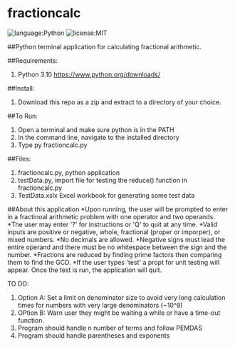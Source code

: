 # fractioncalc

![language:Python](https://img.shields.io/badge/Language-Python-blue.svg?style=flat-square) ![license:MIT](https://img.shields.io/badge/License-MIT-green.svg?style=flat-square) 

##Python terminal application for calculating fractional arithmetic.

##Requirements:
1. Python 3.10 https://www.python.org/downloads/

##Install:
1. Download this repo as a zip and extract to a directory of your choice.

##To Run: 
1. Open a terminal and make sure python is in the PATH 
2. In the command line, navigate to the installed directory
3. Type py fractioncalc.py

##Files:
1. fractioncalc.py, python application
2. testData.py, import file for testing the reduce() function in fractioncalc.py
3. TestData.xslx Excel workbook for generating some test data

##About this application
*Upon running, the user will be prompted to enter in a fractinoal arithmetic problem with one operator and two operands.
*The user may enter '?' for instructions or 'Q' to quit at any time.
*Valid inputs are positive or negative, whole, fractional (proper or imporper), or mixed numbers. 
*No decimals are allowed. 
*Negative signs must lead the entire operand and there must be no whitespace between the sign and the number.
*Fractions are reduced by finding prime factors then comparing them to find the GCD.
*If the user types 'test' a propt for unit testing will appear. Once the test is run, the application will quit.

TO DO:
1. Option A: Set a limit on denominator size to avoid very long calculation times for numbers with very large denominators (~10^9)
2. OPtion B: Warn user they might be waiting a while or have a time-out function. 
3. Program should handle n number of terms and follow PEMDAS
4. Program should handle parentheses and exponents
